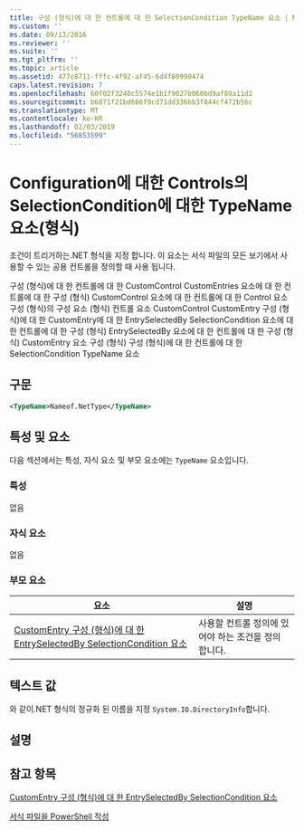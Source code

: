 ```yaml
---
title: 구성 (형식)에 대 한 컨트롤에 대 한 SelectionCondition TypeName 요소 | Microsoft Docs
ms.custom: ''
ms.date: 09/13/2016
ms.reviewer: ''
ms.suite: ''
ms.tgt_pltfrm: ''
ms.topic: article
ms.assetid: 477c8711-fffc-4f92-af45-6d4f80990474
caps.latest.revision: 7
ms.openlocfilehash: 60f02f3240c5574e1b1f9027b060bd9af89a11d2
ms.sourcegitcommit: b6871f21bd666f9cd71dd336bb3f844cf472b56c
ms.translationtype: MT
ms.contentlocale: ko-KR
ms.lasthandoff: 02/03/2019
ms.locfileid: "56853599"
---
```

# <a name="typename-element-for-selectioncondition-for-controls-for-configuration-format"></a>Configuration에 대한 Controls의 SelectionCondition에 대한 TypeName 요소(형식)

조건이 트리거하는.NET 형식을 지정 합니다. 이 요소는 서식 파일의 모든 보기에서 사용할 수 있는 공용 컨트롤을 정의할 때 사용 됩니다.

구성 (형식)에 대 한 컨트롤에 대 한 CustomControl CustomEntries 요소에 대 한 컨트롤에 대 한 구성 (형식) CustomControl 요소에 대 한 컨트롤에 대 한 Control 요소 구성 (형식)의 구성 요소 (형식) 컨트롤 요소 CustomControl CustomEntry 구성 (형식)에 대 한 CustomEntry에 대 한 EntrySelectedBy SelectionCondition 요소에 대 한 컨트롤에 대 한 구성 (형식) EntrySelectedBy 요소에 대 한 컨트롤에 대 한 구성 (형식) CustomEntry 요소 구성 (형식) 구성 (형식)에 대 한 컨트롤에 대 한 SelectionCondition TypeName 요소

## <a name="syntax"></a>구문

```xml
<TypeName>Nameof.NetType</TypeName>

```

## <a name="attributes-and-elements"></a>특성 및 요소

다음 섹션에서는 특성, 자식 요소 및 부모 요소에는 `TypeName` 요소입니다.

### <a name="attributes"></a>특성

없음

### <a name="child-elements"></a>자식 요소

없음

### <a name="parent-elements"></a>부모 요소

|요소|설명|
|-------------|-----------------|
|[CustomEntry 구성 (형식)에 대 한 EntrySelectedBy SelectionCondition 요소](./selectioncondition-element-for-entryselectedby-for-controls-for-configuration-format.md)|사용할 컨트롤 정의에 있어야 하는 조건을 정의 합니다.|

## <a name="text-value"></a>텍스트 값

와 같이.NET 형식의 정규화 된 이름을 지정 `System.IO.DirectoryInfo`합니다.

## <a name="remarks"></a>설명

## <a name="see-also"></a>참고 항목

[CustomEntry 구성 (형식)에 대 한 EntrySelectedBy SelectionCondition 요소](./selectioncondition-element-for-entryselectedby-for-controls-for-configuration-format.md)

[서식 파일을 PowerShell 작성](./writing-a-powershell-formatting-file.md)
